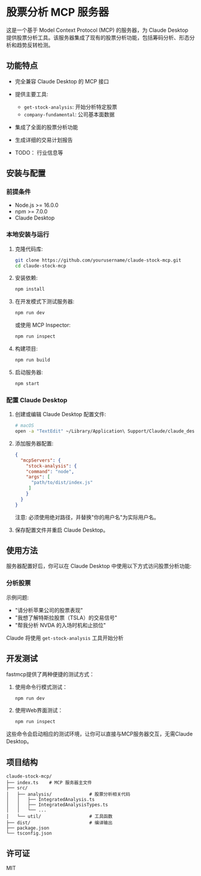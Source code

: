 # 股票分析 MCP 服务器

这是一个基于 Model Context Protocol (MCP) 的服务器，为 Claude Desktop 提供股票分析工具。该服务器集成了现有的股票分析功能，包括筹码分析、形态分析和趋势反转检测。

## 功能特点

- 完全兼容 Claude Desktop 的 MCP 接口
- 提供主要工具:
  - `get-stock-analysis`: 开始分析特定股票
  - `company-fundamental`: 公司基本面数据
- 集成了全面的股票分析功能
- 生成详细的交易计划报告

- TODO： 行业信息等

## 安装与配置

### 前提条件

- Node.js >= 16.0.0
- npm >= 7.0.0
- Claude Desktop

### 本地安装与运行

1. 克隆代码库:
   ```bash
   git clone https://github.com/yourusername/claude-stock-mcp.git
   cd claude-stock-mcp
   ```

2. 安装依赖:
   ```bash
   npm install
   ```

3. 在开发模式下测试服务器:
   ```bash
   npm run dev
   ```
   
   或使用 MCP Inspector:
   ```bash
   npm run inspect
   ```

4. 构建项目:
   ```bash
   npm run build
   ```

5. 启动服务器:
   ```bash
   npm start
   ```

### 配置 Claude Desktop

1. 创建或编辑 Claude Desktop 配置文件:
   ```bash
   # macOS
   open -a "TextEdit" ~/Library/Application\ Support/Claude/claude_desktop_config.json
   ```

2. 添加服务器配置:
   ```json
   {
     "mcpServers": {
       "stock-analysis": {
       "command": "node",
       "args": [
         "path/to/dist/index.js"
        ]
       }
     }
   }
   ```
   注意: 必须使用绝对路径，并替换"你的用户名"为实际用户名。

3. 保存配置文件并重启 Claude Desktop。

## 使用方法

服务器配置好后，你可以在 Claude Desktop 中使用以下方式访问股票分析功能:

### 分析股票

示例问题:
- "请分析苹果公司的股票表现"
- "我想了解特斯拉股票（TSLA）的交易信号"
- "帮我分析 NVDA 的入场时机和止损位"

Claude 将使用 `get-stock-analysis` 工具开始分析

## 开发测试

fastmcp提供了两种便捷的测试方式：

1. 使用命令行模式测试：
   ```bash
   npm run dev
   ```

2. 使用Web界面测试：
   ```bash
   npm run inspect
   ```

这些命令会启动相应的测试环境，让你可以直接与MCP服务器交互，无需Claude Desktop。

## 项目结构

```
claude-stock-mcp/
├── index.ts    # MCP 服务器主文件
├── src/
│   ├── analysis/              # 股票分析相关代码
│   │   ├── IntegratedAnalysis.ts
│   │   ├── IntegratedAnalysisTypes.ts
│   │   └── ...
│   └── util/                  # 工具函数
├── dist/                      # 编译输出
├── package.json
└── tsconfig.json
```

## 许可证

MIT

